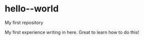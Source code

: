 # hello--world
My first repository

My first experience writing in here. Great to learn how to do this!
